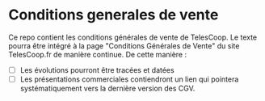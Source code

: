 # Conditions generales de vente

Ce repo contient les conditions générales de vente de TelesCoop. Le texte pourra être intégré à la page "Conditions Générales de Vente" du site TelesCoop.fr de manière continue. De cette manière :

- [ ] Les évolutions pourront être tracées et datées
- [ ] Les présentations commerciales contiendront un lien qui pointera systématiquement vers la dernière version des CGV.
